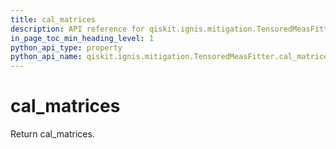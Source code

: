 ```yaml
---
title: cal_matrices
description: API reference for qiskit.ignis.mitigation.TensoredMeasFitter.cal_matrices
in_page_toc_min_heading_level: 1
python_api_type: property
python_api_name: qiskit.ignis.mitigation.TensoredMeasFitter.cal_matrices
---
```


# cal\_matrices

Return cal\_matrices.

